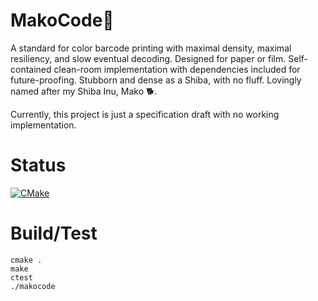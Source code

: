 # MakoCode🐾
A standard for color barcode printing with maximal density, maximal resiliency,
and slow eventual decoding. Designed for paper or film. Self-contained
clean-room implementation with dependencies included for future-proofing.
Stubborn and dense as a Shiba, with no fluff. Lovingly named after my Shiba
Inu, Mako 🐕.

Currently, this project is just a specification draft with no working implementation.

# Status

[![CMake](https://github.com/makocodeproject/makocode/actions/workflows/cmake.yml/badge.svg)](https://github.com/makocodeproject/makocode/actions/workflows/cmake.yml)

# Build/Test

    cmake .
    make
    ctest
    ./makocode
